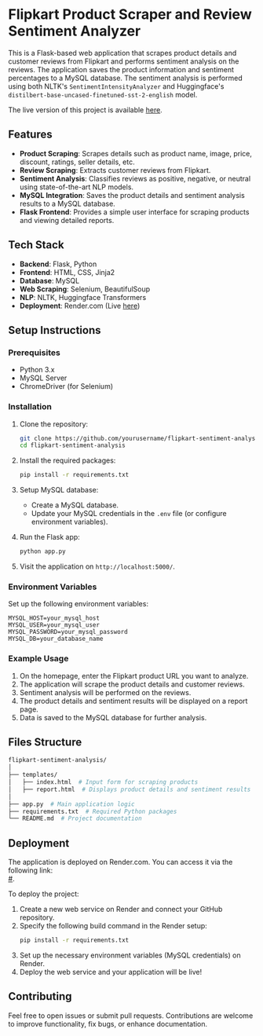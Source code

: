 # Flipkart Product Scraper and Review Sentiment Analyzer

This is a Flask-based web application that scrapes product details and customer reviews from Flipkart and performs sentiment analysis on the reviews. The application saves the product information and sentiment percentages to a MySQL database. The sentiment analysis is performed using both NLTK's `SentimentIntensityAnalyzer` and Huggingface's `distilbert-base-uncased-finetuned-sst-2-english` model.

The live version of this project is available [here](#).

## Features

- **Product Scraping**: Scrapes details such as product name, image, price, discount, ratings, seller details, etc.
- **Review Scraping**: Extracts customer reviews from Flipkart.
- **Sentiment Analysis**: Classifies reviews as positive, negative, or neutral using state-of-the-art NLP models.
- **MySQL Integration**: Saves the product details and sentiment analysis results to a MySQL database.
- **Flask Frontend**: Provides a simple user interface for scraping products and viewing detailed reports.

## Tech Stack

- **Backend**: Flask, Python
- **Frontend**: HTML, CSS, Jinja2
- **Database**: MySQL
- **Web Scraping**: Selenium, BeautifulSoup
- **NLP**: NLTK, Huggingface Transformers
- **Deployment**: Render.com (Live [here](#))

## Setup Instructions

### Prerequisites

- Python 3.x
- MySQL Server
- ChromeDriver (for Selenium)

### Installation

1. Clone the repository:
   ```bash
   git clone https://github.com/yourusername/flipkart-sentiment-analysis.git
   cd flipkart-sentiment-analysis
   ```

2. Install the required packages:
   ```bash
   pip install -r requirements.txt
   ```

3. Setup MySQL database:
   - Create a MySQL database.
   - Update your MySQL credentials in the `.env` file (or configure environment variables).

4. Run the Flask app:
   ```bash
   python app.py
   ```

5. Visit the application on `http://localhost:5000/`.

### Environment Variables

Set up the following environment variables:

```
MYSQL_HOST=your_mysql_host
MYSQL_USER=your_mysql_user
MYSQL_PASSWORD=your_mysql_password
MYSQL_DB=your_database_name
```

### Example Usage

1. On the homepage, enter the Flipkart product URL you want to analyze.
2. The application will scrape the product details and customer reviews.
3. Sentiment analysis will be performed on the reviews.
4. The product details and sentiment results will be displayed on a report page.
5. Data is saved to the MySQL database for further analysis.

## Files Structure

```bash
flipkart-sentiment-analysis/
│
├── templates/
│   ├── index.html  # Input form for scraping products
│   ├── report.html  # Displays product details and sentiment results
│
├── app.py  # Main application logic
├── requirements.txt  # Required Python packages
└── README.md  # Project documentation
```

## Deployment

The application is deployed on Render.com. You can access it via the following link:  
[#](#).

To deploy the project:

1. Create a new web service on Render and connect your GitHub repository.
2. Specify the following build command in the Render setup:
   ```bash
   pip install -r requirements.txt
   ```
3. Set up the necessary environment variables (MySQL credentials) on Render.
4. Deploy the web service and your application will be live!

## Contributing

Feel free to open issues or submit pull requests. Contributions are welcome to improve functionality, fix bugs, or enhance documentation.
